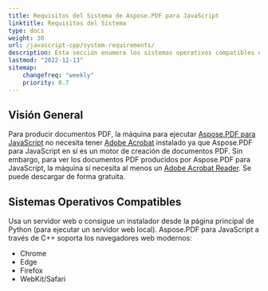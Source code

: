 ```yaml
---
title: Requisitos del Sistema de Aspose.PDF para JavaScript
linktitle: Requisitos del Sistema
type: docs
weight: 30
url: /javascript-cpp/system-requirements/
description: Esta sección enumera los sistemas operativos compatibles que un desarrollador necesita para trabajar con éxito con Aspose.PDF para JavaScript a través de C++.
lastmod: "2022-12-13"
sitemap:
    changefreq: "weekly"
    priority: 0.7
---
```


## Visión General

Para producir documentos PDF, la máquina para ejecutar [Aspose.PDF para JavaScript](https://products.aspose.com/pdf/javascript-cpp/) no necesita tener [Adobe Acrobat](https://www.adobe.com/acrobat/acrobat-pro.html) instalado ya que Aspose.PDF para JavaScript en sí es un motor de creación de documentos PDF. Sin embargo, para ver los documentos PDF producidos por Aspose.PDF para JavaScript, la máquina sí necesita al menos un [Adobe Acrobat Reader](https://www.adobe.com/acrobat/pdf-reader.html). Se puede descargar de forma gratuita.

## Sistemas Operativos Compatibles

Usa un servidor web o consigue un instalador desde la página principal de Python (para ejecutar un servidor web local).
 Aspose.PDF para JavaScript a través de C++ soporta los navegadores web modernos:

- Chrome
- Edge
- Firefox
- WebKit/Safari